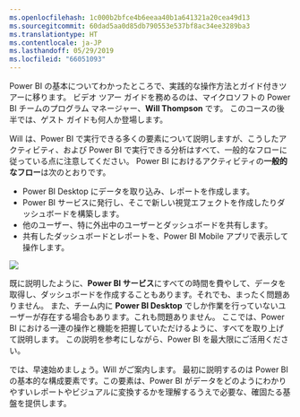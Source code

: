 ```yaml
---
ms.openlocfilehash: 1c000b2bfce4b6eeaa40b1a641321a20cea49d13
ms.sourcegitcommit: 60dad5aa0d85db790553e537bf8ac34ee3289ba3
ms.translationtype: HT
ms.contentlocale: ja-JP
ms.lasthandoff: 05/29/2019
ms.locfileid: "66051093"
---
```

Power BI の基本についてわかったところで、実践的な操作方法とガイド付きツアーに移ります。 ビデオ ツアー ガイドを務めるのは、マイクロソフトの Power BI チームのプログラム マネージャー、**Will Thompson** です。 このコースの後半では、ゲスト ガイドも何人か登場します。

Will は、Power BI で実行できる多くの要素について説明しますが、こうしたアクティビティ、および Power BI で実行できる分析はすべて、一般的なフローに従っている点に注意してください。 Power BI におけるアクティビティの**一般的なフロー**は次のとおりです。

* Power BI Desktop にデータを取り込み、レポートを作成します。
* Power BI サービスに発行し、そこで新しい視覚エフェクトを作成したりダッシュボードを構築します。
* 他のユーザー、特に外出中のユーザーとダッシュボードを共有します。
* 共有したダッシュボードとレポートを、Power BI Mobile アプリで表示して操作します。

![](media/0-1-intro-using-power-bi/c0a1_1.png)

既に説明したように、**Power BI サービス**にすべての時間を費やして、データを取得し、ダッシュボードを作成することもあります。それでも、まったく問題ありません。 また、チーム内に **Power BI Desktop** でしか作業を行っていないユーザーが存在する場合もあります。これも問題ありません。 ここでは、Power BI における一連の操作と機能を把握していただけるように、すべてを取り上げて説明します。 この説明を参考にしながら、Power BI を最大限にご活用ください。

では、早速始めましょう。Will がご案内します。 最初に説明するのは Power BI の基本的な構成要素です。この要素は、Power BI がデータをどのようにわかりやすいレポートやビジュアルに変換するかを理解するうえで必要な、確固たる基盤を提供します。

